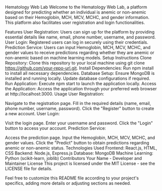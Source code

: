 Hematology Web Lab
Welcome to the Hematology Web Lab, a platform designed for predicting whether an individual is anemic or non-anemic based on their Hemoglobin, MCH, MCV, MCHC, and gender information. This platform also facilitates user registration and login functionalities.

Features
User Registration: Users can sign up for the platform by providing essential details like name, email, phone number, username, and password.
User Login: Registered users can log in securely using their credentials.
Prediction Service: Users can input Hemoglobin, MCH, MCV, MCHC, and gender values to receive predictions regarding whether they are anemic or non-anemic based on machine learning models.
Setup Instructions
Clone Repository: Clone this repository to your local machine using git clone https://github.com/your-repo-url.git.
Install Dependencies: Run npm install to install all necessary dependencies.
Database Setup: Ensure MongoDB is installed and running locally. Update database configurations if required.
Run Application: Execute npm start to launch the application locally.
Access the Application: Access the application through your preferred web browser at http://localhost:3000.
Usage
User Registration:

Navigate to the registration page.
Fill in the required details (name, email, phone number, username, password).
Click the "Register" button to create a new account.
User Login:

Visit the login page.
Enter your username and password.
Click the "Login" button to access your account.
Prediction Service:

Access the prediction page.
Input the Hemoglobin, MCH, MCV, MCHC, and gender values.
Click the "Predict" button to obtain predictions regarding anemic or non-anemic status.
Technologies Used
Frontend: React.js, HTML, CSS
Backend: Node.js, Express.js
Database: MongoDB
Machine Learning: Python (scikit-learn, joblib)
Contributors
Your Name - Developer and Maintainer
License
This project is licensed under the MIT License - see the LICENSE file for details.

Feel free to customize this README file according to your project's specifics, adding more details or adjusting sections as needed.






